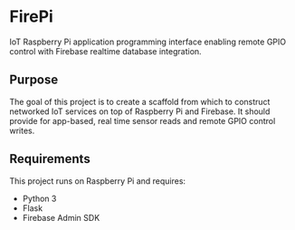 # FirePi
IoT Raspberry Pi application programming interface enabling remote GPIO control with Firebase realtime database integration.

## Purpose
The goal of this project is to create a scaffold from which to construct networked IoT services on top of Raspberry Pi and Firebase. It should provide for app-based, real time sensor reads and remote GPIO control writes.

## Requirements
This project runs on Raspberry Pi and requires:
* Python 3
* Flask
* Firebase Admin SDK
